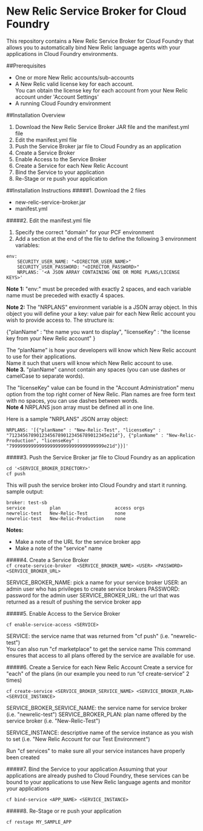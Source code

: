 # New Relic Service Broker for Cloud Foundry
This repository contains a New Relic Service Broker for Cloud Foundry that allows you to automatically bind New Relic language agents with your applications in Cloud Foundry environments. 

##Prerequisites

*    One or more New Relic accounts/sub-accounts
*    A New Relic valid license key for each account.  
 You can obtain the license key for each account from your New Relic account under 'Account Settings'
*    A running Cloud Foundry environment


##Installation Overview

1.  Download the New Relic Service Broker JAR file and the manifest.yml file
2.  Edit the manifest.yml file
3.  Push the Service Broker jar file to Cloud Foundry as an application
4.  Create a Service Broker
5.  Enable Access to the Service Broker
6.  Create a Service for each New Relic Account
7.  Bind the Service to your application
8.  Re-Stage or re push your application

##Installation Instructions
#####1.  Download the 2 files
* new-relic-service-broker.jar
* manifest.yml

#####2.  Edit the manifest.yml file
  1.  Specify the correct "domain" for your PCF environment
  2.  Add a section at the end of the file to define the following 3 environment variables:
```
env:
    SECURITY_USER_NAME: "<DIRECTOR_USER_NAME>"
    SECURITY_USER_PASSWORD: "<DIRECTOR_PASSWORD>"
    NRPLANS: '<A JSON ARRAY CONTAINING ONE OR MORE PLANS/LICENSE KEYS>'
```

**Note 1:** "env:" must be preceded with exactly 2 spaces, and each variable name must be preceded with exactly 4 spaces.

**Note 2:** The "NRPLANS" environment variable is a JSON array object. In this object you will define your a key: value pair for each New Relic account you wish to provide access to.   The structure is:
>
{"planName" : "the name you want to display", "licenseKey" : "the license key from your New Relic account" } 
>

The “planName” is how your developers will know which New Relic account to use for their applications.  
Name it such that users will know which New Relic account to use.  
**Note 3.** "planName" cannot contain any spaces (you can use dashes or camelCase to separate words).  

The "licenseKey" value can be found in the "Account Administration" menu option from the top right corner of New Relic. 
Plan names are free form text with no spaces, you can use dashes between words.   
**Note 4** NRPLANS json array must be defined all in one line.

Here is a sample "NRPLANS" JSON array object:
```
NRPLANS: '[{"planName" : "New-Relic-Test", "licenseKey" : "712345678901234567890123456789012345e21d"}, {"planName" : "New-Relic-Production", "licenseKey" : "79999999999999999999999999999999999e21d"}}]'
```

#####3.  Push the Service Broker jar file to Cloud Foundry as an application
```
cd '<SERVICE_BROKER_DIRECTORY>'
cf push
```
This will push the service broker into Cloud Foundry and start it running.  
sample output:
```
broker: test-sb
service         plan                    access orgs   
newrelic-test   New-Relic-Test          none        
newrelic-test   New-Relic-Production    none        
````  

**Notes:**    
>
* Make a note of the URL for the service broker app   
* Make a note of the "service" name    
>

#####4.  Create a Service Broker    
```cf create-service-broker  <SERVICE_BROKER_NAME> <USER> <PASSWORD> <SERVICE_BROKER_URL>```
    
SERVICE_BROKER_NAME: pick a name for your service broker
USER: an admin user who has privileges to create service brokers
PASSWORD: password for the admin user
SERVICE_BROKER_URL: the url that was returned as a result of pushing the service broker app    


#####5.  Enable Access to the Service Broker    
```
cf enable-service-access <SERVICE>
```    

SERVICE: the service name that was returned from "cf push" (i.e. "newrelic-test")    
You can also run "cf marketplace" to get the service name This command ensures that access to all plans offered by the service are available for use.



#####6.  Create a Service for each New Relic Account
Create a service for "each" of the plans (in our example you need to run “cf create-service” 2 times)
```
cf create-service <SERVICE_BROKER_SERVICE_NAME> <SERVICE_BROKER_PLAN> <SERVICE_INSTANCE>
```
SERVICE_BROKER_SERVICE_NAME: the service name for service broker (i.e. "newrelic-test")
SERVICE_BROKER_PLAN: plan name offered by the service broker (i.e. "New-Relic-Test")

SERVICE_INSTANCE: descriptive name of the service instance as you wish to set (i.e. "New Relic Account for our Test Environment")

Run "cf services" to make sure all your service instances have properly been created

#####7.  Bind the Service to your application
Assuming that your applications are already pushed to Cloud Foundry, these services can be bound to your applications to use New Relic language agents and monitor your applications
```
cf bind-service <APP_NAME> <SERVICE_INSTANCE>
```

#####8.  Re-Stage or re push your application
```
cf restage MY_SAMPLE_APP
```


